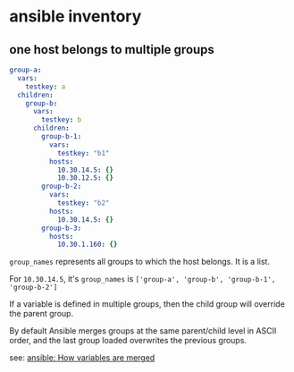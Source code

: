 # ansible inventory

## one host belongs to multiple groups

```yaml
group-a:
  vars:
    testkey: a
  children:
    group-b:
      vars:
        testkey: b
      children:
        group-b-1:
          vars:
            testkey: "b1"
          hosts:
            10.30.14.5: {}
            10.30.12.5: {}
        group-b-2:
          vars:
            testkey: "b2"
          hosts:
            10.30.14.5: {}
        group-b-3:
          hosts:
            10.30.1.160: {}
```

`group_names` represents all groups to which the host belongs. It is a list.

For `10.30.14.5`, it's `group_names` is `['group-a', 'group-b', 'group-b-1', 'group-b-2']`

If a variable is defined in multiple groups, then the child group will override the parent group.

By default Ansible merges groups at the same parent/child level in ASCII order, and the last group loaded overwrites the previous groups.

see: [ansible: How variables are merged](https://docs.ansible.com/ansible/latest/user_guide/intro_inventory.html#how-variables-are-merged)
